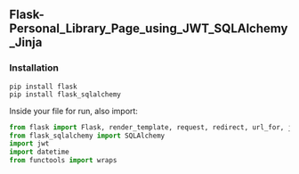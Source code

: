 ## Flask-Personal_Library_Page_using_JWT_SQLAlchemy_Jinja

### Installation 
```
pip install flask
pip install flask_sqlalchemy
```
Inside your file for run, also import:
 ```python
from flask import Flask, render_template, request, redirect, url_for, jsonify, make_response
from flask_sqlalchemy import SQLAlchemy
import jwt
import datetime
from functools import wraps
 ```
